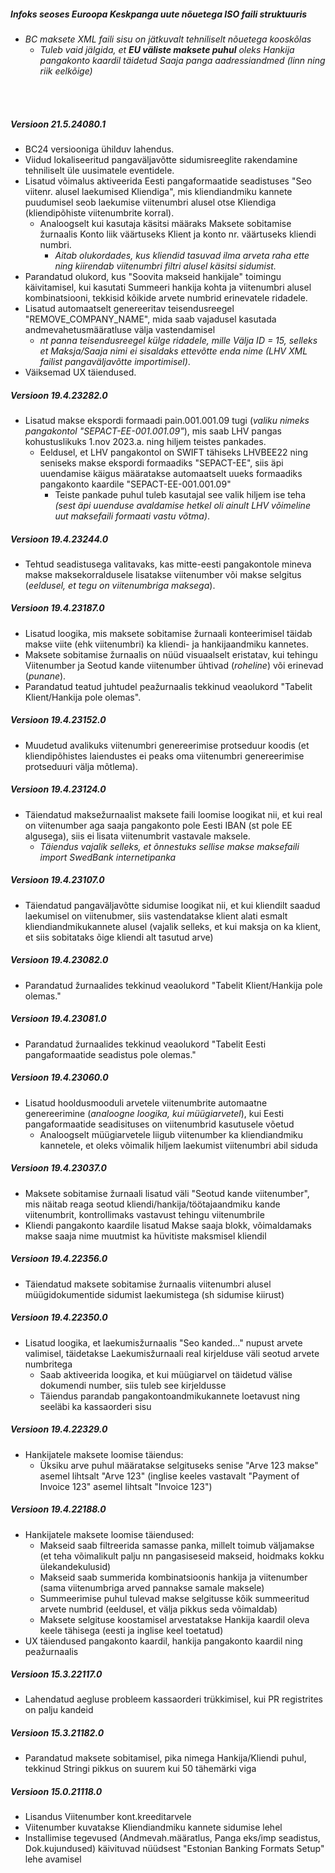 ---
---
##### Infoks seoses Euroopa Keskpanga uute nõuetega ISO faili struktuuris
- _BC maksete XML faili sisu on jätkuvalt tehniliselt nõuetega kooskõlas_
  - _Tuleb vaid jälgida, et **EU väliste maksete puhul** oleks Hankija pangakonto kaardil täidetud Saaja panga aadressiandmed (linn ning riik eelkõige)_
<br>
<br>

##### Versioon 21.5.24080.1
- BC24 versiooniga ühilduv lahendus.
- Viidud lokaliseeritud pangaväljavõtte sidumisreeglite rakendamine tehniliselt üle uusimatele eventidele.
- Lisatud võimalus aktiveerida Eesti pangaformaatide seadistuses "Seo viitenr. alusel laekumised Kliendiga", mis kliendiandmiku kannete puudumisel seob laekumise viitenumbri alusel otse Kliendiga (kliendipõhiste viitenumbrite korral).
  - Analoogselt kui kasutaja käsitsi määraks Maksete sobitamise žurnaalis Konto liik väärtuseks Klient ja konto nr. väärtuseks kliendi numbri.
    - _Aitab olukordades, kus kliendid tasuvad ilma arveta raha ette ning kiirendab viitenumbri filtri alusel käsitsi sidumist._
- Parandatud olukord, kus "Soovita makseid hankijale" toimingu käivitamisel, kui kasutati Summeeri hankija kohta ja viitenumbri alusel kombinatsiooni, tekkisid kõikide arvete numbrid erinevatele ridadele.
- Lisatud automaatselt genereeritav teisendusreegel "REMOVE_COMPANY_NAME", mida saab vajadusel kasutada andmevahetusmääratluse välja vastendamisel
  - _nt panna teisendusreegel külge ridadele, mille Välja ID = 15, selleks et Maksja/Saaja nimi ei sisaldaks ettevõtte enda nime (LHV XML failist pangaväljavõtte importimisel)_.
- Väiksemad UX täiendused.  

##### Versioon 19.4.23282.0
- Lisatud makse ekspordi formaadi pain.001.001.09 tugi (_valiku nimeks pangakontol "SEPACT-EE-001.001.09"_), mis saab LHV pangas kohustuslikuks 1.nov 2023.a. ning hiljem teistes pankades.
  - Eeldusel, et LHV pangakontol on SWIFT tähiseks LHVBEE22 ning seniseks makse ekspordi formaadiks "SEPACT-EE", siis äpi uuendamise käigus määratakse automaatselt uueks formaadiks pangakonto kaardile "SEPACT-EE-001.001.09"
    - Teiste pankade puhul tuleb kasutajal see valik hiljem ise teha _(sest äpi uuenduse avaldamise hetkel oli ainult LHV võimeline uut maksefaili formaati vastu võtma)_.  

##### Versioon 19.4.23244.0
- Tehtud seadistusega valitavaks, kas mitte-eesti pangakontole mineva makse maksekorraldusele lisatakse viitenumber või makse selgitus (_eeldusel, et tegu on viitenumbriga maksega_).  

##### Versioon 19.4.23187.0
- Lisatud loogika, mis maksete sobitamise žurnaali konteerimisel täidab makse viite (ehk viitenumbri) ka kliendi- ja hankijaandmiku kannetes.
- Maksete sobitamise žurnaalis on nüüd visuaalselt eristatav, kui tehingu Viitenumber ja Seotud kande viitenumber ühtivad (_roheline_) või erinevad (_punane_).
- Parandatud teatud juhtudel peažurnaalis tekkinud veaolukord "Tabelit Klient/Hankija pole olemas".  

##### Versioon 19.4.23152.0
- Muudetud avalikuks viitenumbri genereerimise protseduur koodis (et kliendipõhistes laiendustes ei peaks oma viitenumbri genereerimise protseduuri välja mõtlema).  

##### Versioon 19.4.23124.0
- Täiendatud maksežurnaalist maksete faili loomise loogikat nii, et kui real on viitenumber aga saaja pangakonto pole Eesti IBAN (st pole EE algusega), siis ei lisata viitenumbrit vastavale maksele.
  - _Täiendus vajalik selleks, et õnnestuks sellise makse maksefaili import SwedBank internetipanka_  

##### Versioon 19.4.23107.0
- Täiendatud pangaväljavõtte sidumise loogikat nii, et kui kliendilt saadud laekumisel on viitenubmer, siis vastendatakse klient alati esmalt kliendiandmikukannete alusel (vajalik selleks, et kui maksja on ka klient, et siis sobitataks õige kliendi alt tasutud arve)  

##### Versioon 19.4.23082.0
- Parandatud žurnaalides tekkinud veaolukord "Tabelit Klient/Hankija pole olemas."  

##### Versioon 19.4.23081.0
- Parandatud žurnaalides tekkinud veaolukord "Tabelit Eesti pangaformaatide seadistus pole olemas."  

##### Versioon 19.4.23060.0
- Lisatud hooldusmooduli arvetele viitenumbrite automaatne genereerimine (_analoogne loogika, kui müügiarvetel_), kui Eesti pangaformaatide seadisituses on viitenumbrid kasutusele võetud
  - Analoogselt müügiarvetele liigub viitenumber ka kliendiandmiku kannetele, et oleks võimalik hiljem laekumist viitenumbri abil siduda  

##### Versioon 19.4.23037.0
- Maksete sobitamise žurnaali lisatud väli "Seotud kande viitenumber", mis näitab reaga seotud kliendi/hankija/töötajaandmiku kande viitenumbrit, kontrollimaks vastavust tehingu viitenumbrile
- Kliendi pangakonto kaardile lisatud Makse saaja blokk, võimaldamaks makse saaja nime muutmist ka hüvitiste maksmisel kliendil  
  
##### Versioon 19.4.22356.0
- Täiendatud maksete sobitamise žurnaalis viitenumbri alusel müügidokumentide sidumist laekumistega (sh sidumise kiirust)  

##### Versioon 19.4.22350.0
- Lisatud loogika, et laekumisžurnaalis "Seo kanded..." nupust arvete valimisel, täidetakse Laekumisžurnaali real kirjelduse väli seotud arvete numbritega
  - Saab aktiveerida loogika, et kui müügiarvel on täidetud välise dokumendi number, siis tuleb see kirjeldusse
  - Täiendus parandab pangakontoandmikukannete loetavust ning seeläbi ka kassaorderi sisu  

##### Versioon 19.4.22329.0
- Hankijatele maksete loomise täiendus:
  - Üksiku arve puhul määratakse selgituseks senise "Arve 123 makse" asemel lihtsalt "Arve 123" (inglise keeles vastavalt "Payment of Invoice 123" asemel lihtsalt "Invoice 123")  

##### Versioon 19.4.22188.0
- Hankijatele maksete loomise täiendused:
  - Makseid saab filtreerida samasse panka, millelt toimub väljamakse (et teha võimalikult palju nn pangasiseseid makseid, hoidmaks kokku ülekandekulusid)
  - Makseid saab summerida kombinatsioonis hankija ja viitenumber (sama viitenumbriga arved pannakse samale maksele)
  - Summeerimise puhul tulevad makse selgitusse kõik summeeritud arvete numbrid (eeldusel, et välja pikkus seda võimaldab)
  - Maksete selgituse koostamisel arvestatakse Hankija kaardil oleva keele tähisega (eesti ja inglise keel toetatud)
- UX täiendused pangakonto kaardil, hankija pangakonto kaardil ning peažurnaalis  

##### Versioon 15.3.22117.0
- Lahendatud aegluse probleem kassaorderi trükkimisel, kui PR registrites on palju kandeid  

##### Versioon 15.3.21182.0
- Parandatud maksete sobitamisel, pika nimega Hankija/Kliendi puhul, tekkinud Stringi pikkus on suurem kui 50 tähemärki viga  

##### Versioon 15.0.21118.0
- Lisandus Viitenumber kont.kreeditarvele
- Viitenumber kuvatakse Kliendiandmiku kannete sidumise lehel
- Installimise tegevused (Andmevah.määratlus, Panga eks/imp seadistus, Dok.kujundused) käivituvad nüüdsest "Estonian Banking Formats Setup" lehe avamisel
